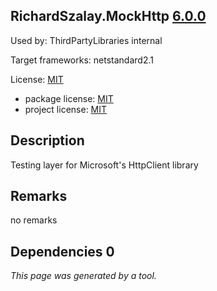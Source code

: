 RichardSzalay.MockHttp [6.0.0](https://www.nuget.org/packages/RichardSzalay.MockHttp/6.0.0)
--------------------

Used by: ThirdPartyLibraries internal

Target frameworks: netstandard2.1

License: [MIT](../../../../licenses/mit) 

- package license: [MIT](https://github.com/richardszalay/mockhttp/blob/master/LICENSE) 
- project license: [MIT](https://github.com/richardszalay/mockhttp) 

Description
-----------
Testing layer for Microsoft's HttpClient library

Remarks
-----------
no remarks


Dependencies 0
-----------


*This page was generated by a tool.*